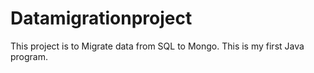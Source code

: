# Datamigrationproject
This project is to Migrate data from SQL to Mongo. This is my first Java program.
